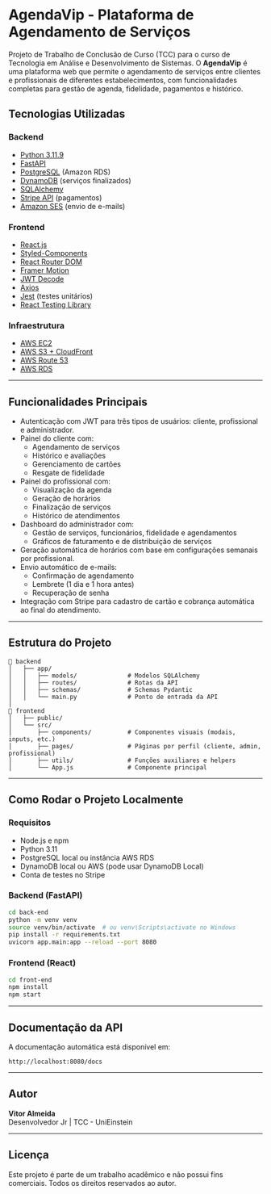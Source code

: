 # AgendaVip - Plataforma de Agendamento de Serviços

Projeto de Trabalho de Conclusão de Curso (TCC) para o curso de Tecnologia em Análise e Desenvolvimento de Sistemas. O **AgendaVip** é uma plataforma web que permite o agendamento de serviços entre clientes e profissionais de diferentes estabelecimentos, com funcionalidades completas para gestão de agenda, fidelidade, pagamentos e histórico.

## Tecnologias Utilizadas

### Backend
- [Python 3.11.9](https://www.python.org/)
- [FastAPI](https://fastapi.tiangolo.com/)
- [PostgreSQL](https://www.postgresql.org/) (Amazon RDS)
- [DynamoDB](https://aws.amazon.com/dynamodb/) (serviços finalizados)
- [SQLAlchemy](https://www.sqlalchemy.org/)
- [Stripe API](https://stripe.com/) (pagamentos)
- [Amazon SES](https://aws.amazon.com/ses/) (envio de e-mails)

### Frontend
- [React.js](https://reactjs.org/)
- [Styled-Components](https://styled-components.com/)
- [React Router DOM](https://reactrouter.com/)
- [Framer Motion](https://www.framer.com/motion/)
- [JWT Decode](https://github.com/auth0/jwt-decode)
- [Axios](https://axios-http.com/)
- [Jest](https://jestjs.io/) (testes unitários)
- [React Testing Library](https://testing-library.com/docs/react-testing-library/intro/)

### Infraestrutura
- [AWS EC2](https://aws.amazon.com/ec2/)
- [AWS S3 + CloudFront](https://aws.amazon.com/s3/)
- [AWS Route 53](https://aws.amazon.com/route53/)
- [AWS RDS](https://aws.amazon.com/rds/)

---

## Funcionalidades Principais

- Autenticação com JWT para três tipos de usuários: cliente, profissional e administrador.
- Painel do cliente com:
  - Agendamento de serviços
  - Histórico e avaliações
  - Gerenciamento de cartões
  - Resgate de fidelidade
- Painel do profissional com:
  - Visualização da agenda
  - Geração de horários
  - Finalização de serviços
  - Histórico de atendimentos
- Dashboard do administrador com:
  - Gestão de serviços, funcionários, fidelidade e agendamentos
  - Gráficos de faturamento e de distribuição de serviços
- Geração automática de horários com base em configurações semanais por profissional.
- Envio automático de e-mails:
  - Confirmação de agendamento
  - Lembrete (1 dia e 1 hora antes)
  - Recuperação de senha
- Integração com Stripe para cadastro de cartão e cobrança automática ao final do atendimento.

---

## Estrutura do Projeto

```
📁 backend
│   ├── app/
│   │   ├── models/              # Modelos SQLAlchemy
│   │   ├── routes/              # Rotas da API
│   │   ├── schemas/             # Schemas Pydantic
│   │   └── main.py              # Ponto de entrada da API
│
📁 frontend
│   ├── public/
│   └── src/
│       ├── components/          # Componentes visuais (modais, inputs, etc.)
│       ├── pages/               # Páginas por perfil (cliente, admin, profissional)
│       ├── utils/               # Funções auxiliares e helpers
│       └── App.js               # Componente principal
```

---

## Como Rodar o Projeto Localmente

### Requisitos
- Node.js e npm
- Python 3.11
- PostgreSQL local ou instância AWS RDS
- DynamoDB local ou AWS (pode usar DynamoDB Local)
- Conta de testes no Stripe

### Backend (FastAPI)

```bash
cd back-end
python -m venv venv
source venv/bin/activate  # ou venv\Scripts\activate no Windows
pip install -r requirements.txt
uvicorn app.main:app --reload --port 8080
```

### Frontend (React)

```bash
cd front-end
npm install
npm start
```

---

## Documentação da API

A documentação automática está disponível em:

```
http://localhost:8080/docs
```

---

## Autor

**Vitor Almeida**  
Desenvolvedor Jr | TCC - UniEinstein

---

## Licença

Este projeto é parte de um trabalho acadêmico e não possui fins comerciais. Todos os direitos reservados ao autor.
